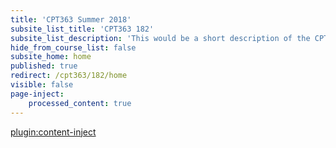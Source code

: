 ```yaml
---
title: 'CPT363 Summer 2018'
subsite_list_title: 'CPT363 182'
subsite_list_description: 'This would be a short description of the CPT363 Summer 2018 course.'
hide_from_course_list: false
subsite_home: home
published: true
redirect: /cpt363/182/home
visible: false
page-inject:
    processed_content: true
---
```


[plugin:content-inject](/cpt363/182/home/_important-reminders)
